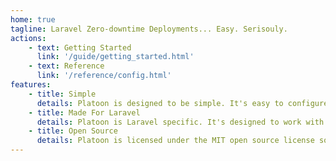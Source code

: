 ```yaml
---
home: true
tagline: Laravel Zero-downtime Deployments... Easy. Serisouly.
actions:
    - text: Getting Started
      link: '/guide/getting_started.html'
    - text: Reference
      link: '/reference/config.html'
features:
    - title: Simple
      details: Platoon is designed to be simple. It's easy to configure and easy to get started.
    - title: Made For Laravel
      details: Platoon is Laravel specific. It's designed to work with Laravel and Laravel devs should feel right at home.
    - title: Open Source
      details: Platoon is licensed under the MIT open source license so you can use or modify it freely
---
```


